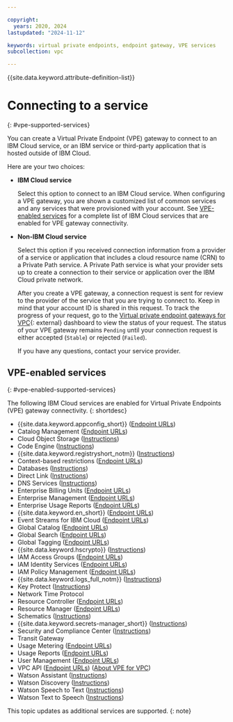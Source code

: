 ```yaml
---

copyright:
  years: 2020, 2024
lastupdated: "2024-11-12"

keywords: virtual private endpoints, endpoint gateway, VPE services
subcollection: vpc

---
```


{{site.data.keyword.attribute-definition-list}}

# Connecting to a service
{: #vpe-supported-services}

You can create a Virtual Private Endpoint (VPE) gateway to connect to an IBM Cloud service, or an IBM service or third-party application that is hosted outside of IBM Cloud.

Here are your two choices:

* **IBM Cloud service**

   Select this option to connect to an IBM Cloud service. When configuring a VPE gateway, you are shown a customized list of common services and any services that were provisioned
with your account. See [VPE-enabled services](/docs/vpc?topic=vpc-vpe-supported-services#vpe-enabled-supported-services) for a complete list of IBM Cloud services that are enabled for VPE gateway connectivity.

* **Non-IBM Cloud service**

   Select this option if you received connection information from a provider of a service or application that includes a cloud resource name (CRN) to a Private Path service. A Private Path service is what your provider sets up to create a connection to their service or application over the IBM Cloud private network.

   After you create a VPE gateway, a connection request is sent for review to the provider of the service that you are trying to connect to. Keep in mind that your account ID is shared in this request. To track the progress of your request, go to the [Virtual private endpoint gateways for VPC](/infrastructure/network/endpointGateways){: external} dashboard to view the status of your request. The status of your VPE gateway remains `Pending` until your connection request is either accepted (`Stable`) or rejected (`Failed`).

   If you have any questions, contact your service provider.

## VPE-enabled services
{: #vpe-enabled-supported-services}

The following IBM Cloud services are enabled for Virtual Private Endpoints (VPE) gateway connectivity.
{: shortdesc}

* {{site.data.keyword.appconfig_short}} ([Endpoint URLs](/apidocs/app-configuration#endpoint-url))
* Catalog Management ([Endpoint URLs](/apidocs/resource-catalog/private-catalog#endpoint-url))
* Cloud Object Storage ([Instructions](/docs/cloud-object-storage?topic=cloud-object-storage-vpes))
* Code Engine ([Instructions](/docs/codeengine?topic=codeengine-vpe))
* {{site.data.keyword.registryshort_notm}} ([Instructions](/docs/Registry?topic=Registry-registry_vpe))
* Context-based restrictions ([Endpoint URLs](/apidocs/context-based-restrictions#endpoint-urls))
* Databases ([Instructions](/docs/cloud-databases?topic=cloud-databases-vpes))
* Direct Link ([Instructions](/docs/dl?topic=dl-vpe-connection))
* DNS Services ([Instructions](/docs/dns-svcs?topic=dns-svcs-vpe-for-dns-svcs#vpe-for-dns-svcs))
* Enterprise Billing Units ([Endpoint URLs](/apidocs/enterprise-apis/billing-unit#endpoint-url))
* Enterprise Management ([Endpoint URLs](/apidocs/enterprise-apis/enterprise#endpoint-url))
* Enterprise Usage Reports ([Endpoint URLs](/apidocs/enterprise-apis/resource-usage-reports#endpoint-url))
* {{site.data.keyword.en_short}} ([Endpoint URLs](/apidocs/event-notifications#event-notifications-endpoint-url))
* Event Streams for IBM Cloud ([Endpoint URLs](/apidocs/event-streams/adminrest))
* Global Catalog ([Endpoint URLs](/apidocs/resource-catalog/global-catalog#endpoint-url))
* Global Search ([Endpoint URLs](/apidocs/search#endpoint-url))
* Global Tagging ([Endpoint URLs](/apidocs/tagging#endpoint-url))
* {{site.data.keyword.hscrypto}} ([Instructions](/docs/hs-crypto?topic=hs-crypto-virtual-private-endpoints-for-vpc))
* IAM Access Groups ([Endpoint URLs](/apidocs/iam-access-groups#endpoint-urls))
* IAM Identity Services ([Endpoint URLs](/apidocs/iam-identity-token-api#endpoints))
* IAM Policy Management ([Endpoint URLs](/apidocs/iam-policy-management#endpoint-urls))
* {{site.data.keyword.logs_full_notm}} ([Instructions](/docs/cloud-logs?topic=cloud-logs-vpe-connection&interface=cli))
* Key Protect ([Instructions](/docs/key-protect?topic=key-protect-virtual-private-endpoints))
* Network Time Protocol
* Resource Controller ([Endpoint URLs](/apidocs/resource-controller/resource-controller#endpoint-url))
* Resource Manager ([Endpoint URLs](/apidocs/resource-controller/resource-manager#endpoint-urls))
* Schematics ([Instructions](/docs/schematics?topic=schematics-private-endpoints#endpoint-setup))
* {{site.data.keyword.secrets-manager_short}} ([Instructions](/docs/secrets-manager?topic=secrets-manager-endpoints))
* Security and Compliance Center ([Instructions](/docs/security-compliance?topic=security-compliance-private-endpoints))
* Transit Gateway
* Usage Metering ([Endpoint URLs](/apidocs/usage-metering#endpoint))
* Usage Reports ([Endpoint URLs](/apidocs/metering-reporting#endpoint))
* User Management ([Endpoint URLs](/apidocs/user-management#endpoint-url))
* VPC API ([Endpoint URLs](/apidocs/vpc#endpoint-url)) ([About VPE for VPC](/docs/vpc?topic=vpc-about-vpe))
* Watson Assistant ([Instructions](/docs/watson?topic=watson-virtual-private-endpoints))
* Watson Discovery ([Instructions](/docs/watson?topic=watson-virtual-private-endpoints))
* Watson Speech to Text ([Instructions](/docs/watson?topic=watson-virtual-private-endpoints))
* Watson Text to Speech ([Instructions](/docs/watson?topic=watson-virtual-private-endpoints))

This topic updates as additional services are supported.
{: note}
